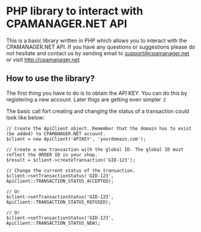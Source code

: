 # PHP library to interact with CPAMANAGER.NET API

This is a basic library written in PHP which allows you to interact with the CPAMANAGER.NET API. If you have any questions
or suggestions please do not hesitate and contact us by sending email to support@cpamanager.net or visit http://cpamanager.net

## How to use the library?

The first thing you have to do is to obtain the API KEY. You can do this by registering a new account. Later thigs are getting even simpler :)

The basic call fort creating and changing the status of a transaction could look like below:

```
// Create the ApiClient object. Remember that the domain has to exist (be added) to CPAMANAGER.NET account.
$client = new ApiClient('APIKEY', 'yourdomain.com');

// Create a new transaction with the global ID. The global ID must reflect the ORDER ID in your shop.
$result = $client->createTransaction('GID-123');

// Change the current status of the transaction.
$client->setTransactionStatus('GID-123', ApiClient::TRANSACTION_STATUS_ACCEPTED);

// Or
$client->setTransactionStatus('GID-123', ApiClient::TRANSACTION_STATUS_REFUSED);

// Or
$client->setTransactionStatus('GID-123', ApiClient::TRANSACTION_STATUS_NEW);
```
